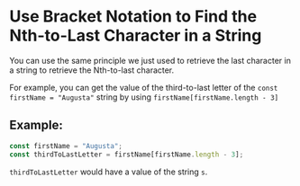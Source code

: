 # Use Bracket Notation to Find the Nth-to-Last Character in a String
You can use the same principle we just used to retrieve the last character in a string to retrieve the Nth-to-last character.

For example, you can get the value of the third-to-last letter of the ```const firstName = "Augusta"``` string by using ```firstName[firstName.length - 3]```

## Example:
```javascript
const firstName = "Augusta";
const thirdToLastLetter = firstName[firstName.length - 3];
```

```thirdToLastLetter``` would have a value of the string ```s```.
